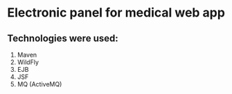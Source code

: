 # Electronic panel for medical  web app
## Technologies were used:
1) Maven
2) WildFly
3) EJB
4) JSF
5) MQ (ActiveMQ)
